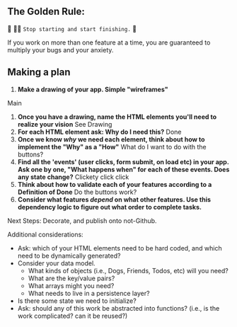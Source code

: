 ## The Golden Rule:

🦸 🦸‍♂️ `Stop starting and start finishing.` 🏁

If you work on more than one feature at a time, you are guaranteed to multiply your bugs and your anxiety.

## Making a plan

1. **Make a drawing of your app. Simple "wireframes"**


Main
1. **Once you have a drawing, name the HTML elements you'll need to realize your vision** See Drawing 
1. **For each HTML element ask: Why do I need this?** Done
1. **Once we know _why_ we need each element, think about how to implement the "Why" as a "How"** What do I want to do with the buttons?
1. **Find all the 'events' (user clicks, form submit, on load etc) in your app. Ask one by one, "What happens when" for each of these events. Does any state change?** Clickety click click
1. **Think about how to validate each of your features according to a Definition of Done** Do the buttons work? 
1. **Consider what features _depend_ on what other features. Use this dependency logic to figure out what order to complete tasks.**

Next Steps: Decorate, and publish onto not-Github.

Additional considerations:

-   Ask: which of your HTML elements need to be hard coded, and which need to be dynamically generated?
-   Consider your data model.
    -   What kinds of objects (i.e., Dogs, Friends, Todos, etc) will you need?
    -   What are the key/value pairs?
    -   What arrays might you need?
    -   What needs to live in a persistence layer?
-   Is there some state we need to initialize?
-   Ask: should any of this work be abstracted into functions? (i.e., is the work complicated? can it be reused?)
